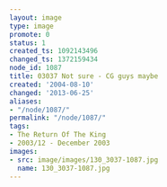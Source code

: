 ```yaml
---
layout: image
type: image
promote: 0
status: 1
created_ts: 1092143496
changed_ts: 1372159434
node_id: 1087
title: 03037 Not sure - CG guys maybe
created: '2004-08-10'
changed: '2013-06-25'
aliases:
- "/node/1087/"
permalink: "/node/1087/"
tags:
- The Return Of The King
- 2003/12 - December 2003
images:
- src: image/images/130_3037-1087.jpg
  name: 130_3037-1087.jpg
---
```


